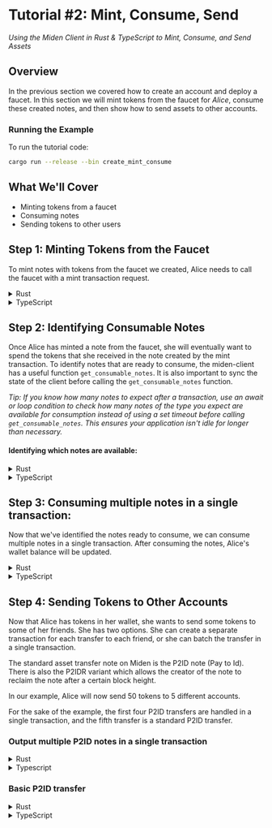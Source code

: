 # Tutorial #2: Mint, Consume, Send

*Using the Miden Client in Rust & TypeScript to Mint, Consume, and Send Assets*

## Overview

In the previous section we covered how to create an account and deploy a faucet. In this section we will mint tokens from the faucet for *Alice*, consume these created notes, and then show how to send assets to other accounts.

### Running the Example

To run the tutorial code:
```bash
cargo run --release --bin create_mint_consume
```

## What We'll Cover
* Minting tokens from a faucet
* Consuming notes
* Sending tokens to other users


## Step 1: Minting Tokens from the Faucet

To mint notes with tokens from the faucet we created, Alice needs to call the faucet with a mint transaction request.

<details>
<summary>Rust</summary>

```rust
let amount: i32 = 100;
let fungible_asset = FungibleAsset::new(faucet_account.id(), amount)
    .unwrap();

let transaction_request = TransactionRequest::mint_fungible_asset(
    fungible_asset.clone(), // fungible asset id
    alice_account.id(),     // target account id
    NoteType::Public,       // minted note type
    client.rng(),           // rng 
)
.unwrap();

let tx_execution_result = client
    .new_transaction(faucet_account.id(), transaction_request)
    .await?;


client.submit_transaction(tx_execution_result).await?;
```

</details>

<details>
<summary>TypeScript</summary>

```TypeScript
const newTxnResult = await webClient.new_mint_transaction(
  _walletId,          // target wallet id
  _faucetId,          // faucet id
  NoteType.public(),  // Note Type
  amount              // amount
);
```

</details>

## Step 2: Identifying Consumable Notes

Once Alice has minted a note from the faucet, she will eventually want to spend the tokens that she received in the note created by the mint transaction. To identify notes that are ready to consume, the miden-client has a useful function `get_consumable_notes`. It is also important to sync the state of the client before calling the `get_consumable_notes` function. 

*Tip: If you know how many notes to expect after a transaction, use an await or loop condition to check how many notes of the type you expect are available for consumption instead of using a set timeout before calling `get_consumable_notes`. This ensures your application isn't idle for longer than necessary.*

#### Identifying which notes are available:
<details>
<summary>Rust</summary>

```rust
let consumable_notes = client.get_consumable_notes(Some(alice_account.id())).await?;
```

</details>


<details>
<summary>TypeScript</summary>

```TypeScript
let notes = await webClient.get_consumable_notes(_accountId);
```

</details>

## Step 3: Consuming multiple notes in a single transaction:

Now that we've identified the notes ready to consume, we can consume multiple notes in a single transaction. After consuming the notes, Alice's wallet balance will be updated.

<details>
<summary>Rust</summary>

```Rust
let transaction_request = TransactionRequest::consume_notes(list_of_note_ids);
let tx_execution_result = client
    .new_transaction(alice_account.id(), transaction_request)
    .await?;

client.submit_transaction(tx_execution_result).await?;
```

</details>


<details>
<summary>TypeScript</summary>

```TypeScript
const consumeTransactionResult = await webClient.new_consume_transaction(
  _targetAccountId,
  [noteId]
);
```

</details>


## Step 4: Sending Tokens to Other Accounts

Now that Alice has tokens in her wallet, she wants to send some tokens to some of her friends. She has two options. She can create a separate transaction for each transfer to each friend, or she can batch the transfer in a single transaction. 

The standard asset transfer note on Miden is the P2ID note (Pay to Id). There is also the P2IDR variant which allows the creator of the note to reclaim the note after a certain block height. 

In our example, Alice will now send 50 tokens to 5 different accounts.

For the sake of the example, the first four P2ID transfers are handled in a single transaction, and the fifth transfer is a standard P2ID transfer. 

### Output multiple P2ID notes in a single transaction

<details>
<summary>Rust</summary>

```Rust
let output_notes: Vec<OutputNote> = p2id_notes.into_iter().map(OutputNote::Full).collect();

let transaction_request = TransactionRequest::new()
    .with_own_output_notes(output_notes)
    .unwrap();

let tx_execution_result = client
    .new_transaction(alice_account.id(), transaction_request)
    .await?;

client.submit_transaction(tx_execution_result).await?;
```

</details>

<details>
<summary>Typescript</summary>

```Typescript
let transaction_request = new TransactionRequest().with_own_output_notes(
  new OutputNotesArray([OutputNote.full(note_1), OutputNote.full(note_2)])
);

await webClient.fetch_and_cache_account_auth_by_pub_key(senderAccountId);
let transaction_result = await webClient.new_transaction(
  senderAccountId,
  transaction_request
);

await webClient.submit_transaction(transaction_result);
```

</details>

### Basic P2ID transfer

<details>
<summary>Rust</summary>

```Rust
let transaction_request = TransactionRequest::pay_to_id(
    payment_transaction,
    None,             // recall_height: None
    NoteType::Public, // note type is public
    client.rng(),     // rng
)
.unwrap();

let tx_execution_result = client
    .new_transaction(alice_account.id(), transaction_request)
    .await?;

client.submit_transaction(tx_execution_result).await?;
```

</details>


<details>
<summary>TypeScript</summary>

```Typescript
const sendResult = await webClient.new_send_transaction(
  senderAccountId,
  targetAccId,
  faucetAccountId,
  NoteType.private(),
  amount
);
```

</details>